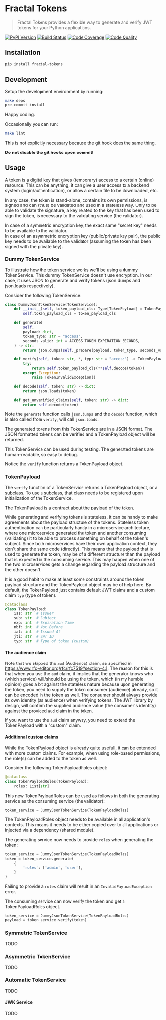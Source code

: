# Fractal Tokens

> Fractal Tokens provides a flexible way to generate and verify JWT tokens for your Python applications.

[![PyPI Version][pypi-image]][pypi-url]
[![Build Status][build-image]][build-url]
[![Code Coverage][coverage-image]][coverage-url]
[![Code Quality][quality-image]][quality-url]

<!-- Badges -->

[pypi-image]: https://img.shields.io/pypi/v/fractal-tokens
[pypi-url]: https://pypi.org/project/fractal-tokens/
[build-image]: https://github.com/douwevandermeij/fractal-tokens/actions/workflows/build.yml/badge.svg
[build-url]: https://github.com/douwevandermeij/fractal-tokens/actions/workflows/build.yml
[coverage-image]: https://codecov.io/gh/douwevandermeij/fractal-tokens/branch/main/graph/badge.svg
[coverage-url]: https://codecov.io/gh/douwevandermeij/fractal-tokens
[quality-image]: https://api.codeclimate.com/v1/badges/9242f796b5edee2c327d/maintainability
[quality-url]: https://codeclimate.com/github/douwevandermeij/fractal-tokens

## Installation

```sh
pip install fractal-tokens
```

## Development

Setup the development environment by running:

```sh
make deps
pre-commit install
```

Happy coding.

Occasionally you can run:

```sh
make lint
```

This is not explicitly necessary because the git hook does the same thing.

**Do not disable the git hooks upon commit!**

## Usage

A token is a digital key that gives (temporary) access to a certain (online) resource.
This can be anything, it can give a user access to a backend system (login/authentication), or allow a certain file to be downloaded, etc.

In any case, the token is stand-alone, contains its own permissions, is signed and can (thus) be validated and used in a stateless way.
Only to be able to validate the signature, a key related to the key that has been used to sign the token, is necessary to the validating service (the validator).

In case of a symmetric encryption key, the exact same "secret key" needs to be available to the validator.\
In case of an asymmetric encryption key (public/private key pair), the public key needs to be available to the validator (assuming the token has been signed with the private key).

### Dummy TokenService

To illustrate how the token service works we'll be using a dummy TokenService. This dummy TokenService doesn't use encryption.
In our case, it uses JSON to generate and verify tokens (json.dumps and json.loads respectively).

Consider the following TokenService:

```python
class DummyJsonTokenService(TokenService):
    def __init__(self, token_payload_cls: Type[TokenPayload] = TokenPayload):
        self.token_payload_cls = token_payload_cls

    def generate(
        self,
        payload: dict,
        token_type: str = "access",
        seconds_valid: int = ACCESS_TOKEN_EXPIRATION_SECONDS,
    ) -> str:
        return json.dumps(self._prepare(payload, token_type, seconds_valid, "dummy"))

    def verify(self, token: str, *, typ: str = "access") -> TokenPayload:
        try:
            return self.token_payload_cls(**self.decode(token))
        except Exception:
            raise TokenInvalidException()

    def decode(self, token: str) -> dict:
        return json.loads(token)

    def get_unverified_claims(self, token: str) -> dict:
        return self.decode(token)
```

Note the `generate` function calls `json.dumps` and the `decode` function, which is also called from `verify`, will call `json.loads`.

The generated tokens from this TokenService are in a JSON format. The JSON formatted tokens can be verified and a TokenPayload object will be returned.

This TokenService can be used during testing. The generated tokens are human-readable, so easy to debug.

Notice the `verify` function returns a TokenPayload object.

### TokenPayload

The `verify` function of a TokenService returns a TokenPayload object, or a subclass. To use a subclass, that class needs to be registered upon initialization of the TokenService.

The TokenPayload is a contract about the payload of the token.

While generating and verifying tokens is stateless, it can be handy to make agreements about the payload structure of the tokens.
Stateless token authentication can be particularly handy in a microservice architecture, where one microservice generated the token
and another consuming (validating) it to be able to process something on behalf of the token's subject.
Since both microservices have their own application context, they don't share the same code (directly).
This means that the payload that is used to generate the token, may be of a different structure than the payload that is expected in the consuming service.
This may happen when one of the two microservices gets a change regarding the payload structure and the other doesn't.

It is a good habit to make at least some constraints around the token payload structure and the TokenPayload object may be of help here.
By default, the TokenPayload just contains default JWT claims and a custom claim `typ` (type of token).

```python
@dataclass
class TokenPayload:
    iss: str  # Issuer
    sub: str  # Subject
    exp: int  # Expiration Time
    nbf: int  # Not Before
    iat: int  # Issued At
    jti: str  # JWT ID
    typ: str  # Type of token (custom)
```

#### The audience claim

Note that we skipped the `aud` (Audience) claim, as specified in https://www.rfc-editor.org/rfc/rfc7519#section-4.1.
The reason for this is that when you use the `aud` claim, it implies that the generator knows who (which service) will/should be using the token,
which (in my humble opinion) goes a bit against the stateless nature because upon generating the token, you need to supply the token consumer (audience) already,
so it can be encoded in the token as well. The consumer should always provide its own identity (as audience) when verifying tokens.
The JWT library by design, will confirm the supplied audience value (the consumer's identity) against the provided `aud` claim in the token.

If you want to use the `aud` claim anyway, you need to extend the TokenPayload with a "custom" claim.

#### Additional custom claims

While the TokenPayload object is already quite usefull, it can be extended with more custom claims.
For example, when using role-based permissions, the role(s) can be added to the token as well.

Consider the following TokenPayloadRoles object:

```python
@dataclass
class TokenPayloadRoles(TokenPayload):
    roles: List[str]
```

This new TokenPayloadRoles can be used as follows in both the generating service as the consuming service (the validator):

```python
token_service = DummyJsonTokenService(TokenPayloadRoles)
```

The TokenPayloadRoles object needs to be available in all application's contexts.
This means it needs to be either copied over to all applications or injected via a dependency (shared module).

The generating service now needs to provide `roles` when generating the token:

```python
token_service = DummyJsonTokenService(TokenPayloadRoles)
token = token_service.generate(
    {
        "roles": ["admin", "user"],
    }
)
```

Failing to provide a `roles` claim will result in an `InvalidPayloadException` error.

The consuming service can now verify the token and get a TokenPayloadRoles object.

```python
token_service = DummyJsonTokenService(TokenPayloadRoles)
payload = token_service.verify(token)
```

### Symmetric TokenService

TODO

### Asymmetric TokenService

TODO

### Automatic TokenService

TODO

#### JWK Service

TODO
